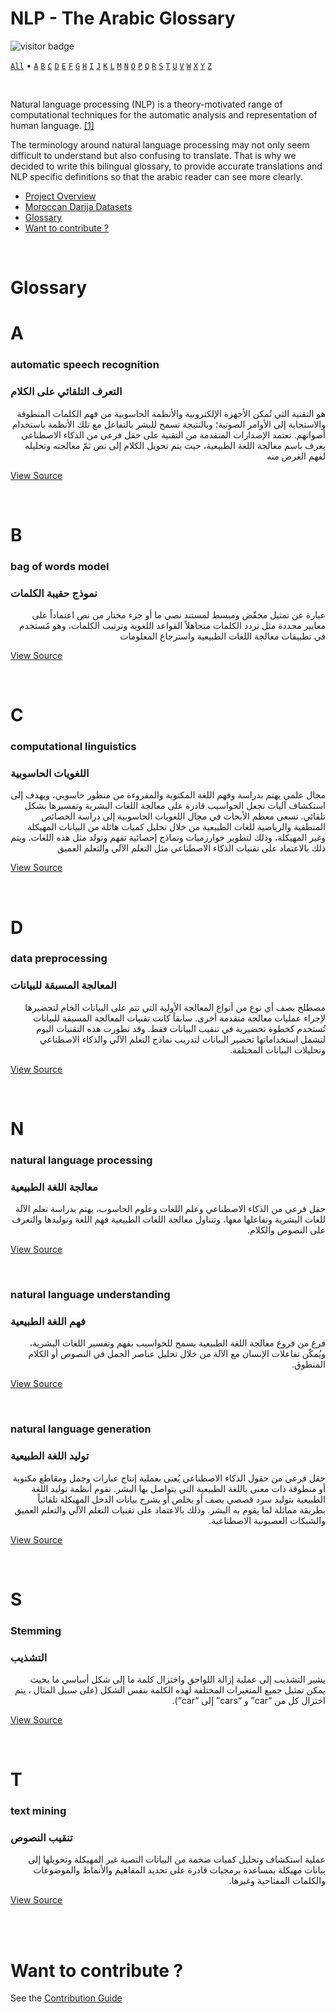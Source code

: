 # NLP - The Arabic Glossary
![visitor badge](https://visitor-badge.glitch.me/badge?page_id=nainiayoub.train-custom-ner)

[`All`](#glossary) • [`A`](#a) [`B`](#b) [`C`](#c) [`D`](#d) [`E`](#e) [`F`](#f) [`G`](#g) [`H`](#h) [`I`](#i) [`J`](#j) [`K`](#k) [`L`](#l) [`M`](#m) [`N`](#n) [`O`](#o) [`P`](#p) [`Q`](#q) [`R`](#r) [`S`](#s) [`T`](#t) [`U`](#u) [`V`](#v) [`W`](#w) [`X`](#x) [`Y`](#y) [`Z`](#z) 

<br />

Natural language processing (NLP) is a theory-motivated range of computational techniques for the automatic analysis and representation of human language. <a href="https://ieeexplore.ieee.org/abstract/document/6786458">[1]</a>

The terminology around natural language processing may not only seem difficult to understand but also confusing to translate. That is why we decided to write this bilingual glossary, to provide accurate translations and NLP specific definitions so that the arabic reader can see more clearly.

* [Project Overview](#nlp---the-arabic-glossary)
* [Moroccan Darija Datasets](https://nainiayoub.github.io/nlp-arabic-glossary/DATASETS.html)
* [Glossary](#glossary)
* [Want to contribute ?](#want-to-contribute-)

<br />


# Glossary

# A
### automatic speech recognition
### التعرف التلقائي على الكلام
<div dir="rtl">
هو التقنية التي تُمكن الأجهزة الإلكترونية والأنظمة الحاسوبية من فهم الكلمات المنطوقة والاستجابة إلى الأوامر الصوتية؛ وبالنتيجة تسمح للبشر بالتفاعل مع تلك الأنظمة باستخدام أصواتهم. تعتمد الإصدارات المتقدمة من التقنية على حقل فرعي من الذكاء الاصطناعي يعرف باسم معالجة اللغة الطبيعية، حيث يتم تحويل الكلام إلى نص ثمّ معالجته وتحليله لفهم الغرض منه
</div>

[View Source](https://technologyreview.ae/technodad/%D8%A7%D9%84%D8%AA%D8%B9%D8%B1%D9%81-%D8%A7%D9%84%D8%AA%D9%84%D9%82%D8%A7%D8%A6%D9%8A-%D8%B9%D9%84%D9%89-%D8%A7%D9%84%D9%83%D9%84%D8%A7%D9%85/)

<br />

# B
### bag of words model
### نموذج حقيبة الكلمات
<div dir="rtl">
عبارة عن تمثيل مخفّض ومبسط لمستند نصي ما أو جزء مختار من نص اعتماداً على معايير محددة مثل تردد الكلمات متجاهلاً القواعد اللغوية وترتيب الكلمات، وهو مُستخدم في تطبيقات معالجة اللغات الطبيعية واسترجاع المعلومات
</div>
  
[View Source](https://technologyreview.ae/technodad/%D9%86%D9%85%D9%88%D8%B0%D8%AC-%D8%AD%D9%82%D9%8A%D8%A8%D8%A9-%D8%A7%D9%84%D9%83%D9%84%D9%85%D8%A7%D8%AA/)

<br />

# C
### computational linguistics
### اللغويات الحاسوبية
<div dir="rtl">
مجال علمي يهتم بدراسة وفهم اللغة المكتوبة والمقروءة من منظور حاسوبي، ويهدف إلى استكشاف آليات تجعل الحواسيب قادرة على معالجة اللغات البشرية وتفسيرها بشكل تلقائي. تسعى معظم الأبحاث في مجال اللغويات الحاسوبية إلى دراسة الخصائص المنطقية والرياضية للغات الطبيعية من خلال تحليل كميات هائلة من البيانات المهيكلة وغير المهيكلة، وذلك لتطوير خوارزميات ونماذج إحصائية تفهم وتولد مثل هذه اللغات. ويتم ذلك بالاعتماد على تقنيات الذكاء الاصطناعي مثل التعلم الآلي والتعلم العميق
</div>
  
[View Source]()

<br />

# D
### data preprocessing
### المعالجة المسبقة للبيانات
<div dir="rtl">
مصطلح يصف أي نوع من أنواع المعالجة الأولية التي تتم على البيانات الخام لتحضيرها لإجراء عمليات معالجة متقدمة أخرى. سابقاً كانت تقنيات المعالجة المسبقة للبيانات تُستخدم كخطوة تحضيرية في تنقيب البيانات فقط. وقد تطورت هذه التقنيات اليوم لتشمل استخداماتها تحضير البيانات لتدريب نماذج التعلم الآلي والذكاء الاصطناعي وتحليلات البيانات المختلفة.
</div>
  
[View Source](https://technologyreview.ae/technodad/%D8%A7%D9%84%D9%85%D8%B9%D8%A7%D9%84%D8%AC%D8%A9-%D8%A7%D9%84%D9%85%D8%B3%D8%A8%D9%82%D8%A9-%D9%84%D9%84%D8%A8%D9%8A%D8%A7%D9%86%D8%A7%D8%AA/)

<br />

# N
### natural language processing 
### معالجة اللغة الطبيعية
<div dir="rtl">
حقل فرعي من الذكاء الاصطناعي وعلم اللغات وعلوم الحاسوب، يهتم بدراسة تعلم الآلة للغات البشرية وتفاعلها معها، وتتناول معالجة اللغات الطبيعية فهم اللغة وتوليدها والتعرف على النصوص والكلام.
</div>
  
[View Source](https://technologyreview.ae/technodad/%D9%85%D8%B9%D8%A7%D9%84%D8%AC%D8%A9-%D8%A7%D9%84%D9%84%D8%BA%D8%A7%D8%AA-%D8%A7%D9%84%D8%B7%D8%A8%D9%8A%D8%B9%D9%8A%D8%A9/)

<br />

### natural language understanding
### فهم اللغة الطبيعية
<div dir="rtl">
فرع من فروع معالجة اللغة الطبيعية يسمح للحواسيب بفهم وتفسير اللغات البشرية، ويُمكّن تفاعلات الإنسان مع الآلة من خلال تحليل عناصر الجمل في النصوص أو الكلام المنطوق.
</div>
  
[View Source](https://technologyreview.ae/technodad/%D9%81%D9%87%D9%85-%D8%A7%D9%84%D9%84%D8%BA%D8%A9-%D8%A7%D9%84%D8%B7%D8%A8%D9%8A%D8%B9%D9%8A%D8%A9/)

<br />

### natural language generation
### توليد اللغة الطبيعية
<div dir="rtl">
حقل فرعي من حقول الذكاء الاصطناعي يُعنى بعملية إنتاج عبارات وجمل ومقاطع مكتوبة أو منطوقة ذات معنى باللغة الطبيعية التي يتواصل بها البشر. تقوم أنظمة توليد اللغة الطبيعية بتوليد سرد قصصي يصف أو يخلص أو يشرح بيانات الدخل المهيكلة تلقائياً بطريقة مماثلة لما يقوم به البشر. وذلك بالاعتماد على تقنيات التعلم الآلي والتعلم العميق والشبكات العصبونية الاصطناعية.
</div>

[View Source](https://technologyreview.ae/technodad/%d8%aa%d9%88%d9%84%d9%8a%d8%af-%d8%a7%d9%84%d9%84%d8%ba%d8%a9-%d8%a7%d9%84%d8%b7%d8%a8%d9%8a%d8%b9%d9%8a%d8%a9/)

<br />

# S
### Stemming
### التشذيب
<div dir="rtl">
يشير التشذيب إلى عملية إزالة اللواحق واختزال كلمة ما إلى شكل أساسي ما بحيث يمكن تمثيل جميع المتغيرات المختلفة لهذه الكلمة بنفس الشكل (على سبيل المثال ، يتم اختزال كل من “car” و “cars” إلى “car”).
</div>

[View Source](https://ai.malawad.com/%D8%AA%D8%B7%D9%88%D9%8A%D8%B1-%D8%A3%D9%86%D8%B8%D9%85%D8%A9-%D9%85%D8%B9%D8%A7%D9%84%D8%AC%D8%A9-%D8%A7%D9%84%D9%84%D8%BA%D8%A9-%D8%A7%D9%84%D9%85%D8%B9%D8%A7%D9%84%D8%AC%D8%A9-%D8%A7%D9%84%D9%85/)

<br />

# T
### text mining
### تنقيب النصوص
<div dir="rtl">
 عملية استكشاف وتحليل كميات ضخمة من البيانات النصية غير المهيكلة وتحويلها إلى بيانات مهيكلة بمساعدة برمجيات قادرة على تحديد المفاهيم والأنماط والموضوعات والكلمات المفتاحية وغيرها.
</div>
  
  
[View Source](https://technologyreview.ae/technodad/%D8%AA%D9%86%D9%82%D9%8A%D8%A8-%D8%A7%D9%84%D9%86%D8%B5%D9%88%D8%B5/)

<br />

<br />

# Want to contribute ?
See the [Contribution Guide](https://nainiayoub.github.io/nlp-arabic-glossary/CONTRIBUTING.html)

<br />
<br />
